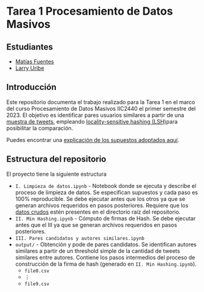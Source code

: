 # Tarea 1 Procesamiento de Datos Masivos

## Estudiantes

- [Matías Fuentes](https://github.com/matifuentes2)
- [Larry Uribe](https://github.com/larryuc)

## Introducción
Este repositorio documenta el trabajo realizado para la Tarea 1 en el marco del curso Procesamiento de Datos Masivos IIC2440 el primer semestre del 2023. El objetivo es identificar pares usuarios similares a partir de una [muestra de tweets](https://drive.google.com/file/d/1QZKOgZ46A_2RRsKhPNOwCTGEXP91H4Td/view), empleando [locality-sensitive hashing (LSH)](https://en.wikipedia.org/wiki/Locality-sensitive_hashing#:~:text=In%20computer%20science%2C%20locality%2Dsensitive,universe%20of%20possible%20input%20items.)para posibilitar la comparación.

Puedes encontrar una [explicación de los supuestos adoptados aquí](https://www.youtube.com/watch?v=videoID).

## Estructura del repositorio

El proyecto tiene la siguiente estructura


- `I. Limpieza de datos.ipynb` - Notebook donde se ejecuta y describe el proceso de limpieza de datos. Se especifican supuestos y cada paso es 100% reproducible. Se debe ejecutar antes que los otros ya que se generan archivos requeridos en pasos posteriores. Requiere que los [datos crudos](https://drive.google.com/file/d/1QZKOgZ46A_2RRsKhPNOwCTGEXP91H4Td/view) estén presentes en el directorio raíz del repositorio.
- `II. Min Hashing.ipynb` - Cómputo de firmas de Hash. Se debe ejecutar antes que el III ya que se generan archivos requeridos en pasos posteriores.
- `III. Pares candidatos y autores similares.ipynb` 
- `output/` - Obtención y pode de pares candidatos. Se identifican autores similares a partir de un threshold simple de la cantidad de tweets similares entre autores. Contiene los pasos intermedios del proceso de construcción de la firma de hash (generado en `II. Min Hashing.ipynb`).
    - `file0.csv`
    - $\vdots$
    - `file9.csv`


